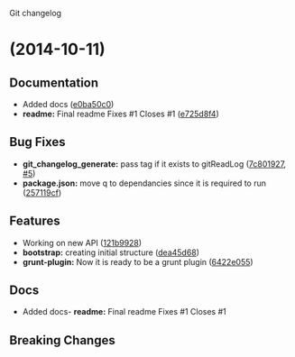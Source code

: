 <a name="">Git changelog</a>
#  (2014-10-11)


## Documentation

- Added docs
  ([e0ba50c0](https://github.com/rafinskipg/git-changelog/commits/e0ba50c0bb0b13e9b39a59b8f4dda96e86d55644))
- **readme:** Final readme Fixes #1 Closes #1
  ([e725d8f4](https://github.com/rafinskipg/git-changelog/commits/e725d8f4bf477b517ca6185a75fdfa0aa660b3be))


## Bug Fixes

- **git_changelog_generate:** pass tag if it exists to gitReadLog
  ([7c801927](https://github.com/rafinskipg/git-changelog/commits/7c801927672792fc9a818653b74c78d77c7bff9e),
   [#5](https://github.com/rafinskipg/git-changelog/issues/5))
- **package.json:** move q to dependancies since it is required to run
  ([257119cf](https://github.com/rafinskipg/git-changelog/commits/257119cf2bb6d8f341a5d65a2f47bcf803dff205))


## Features

- Working on new API
  ([121b9928](https://github.com/rafinskipg/git-changelog/commits/121b99285d2a04f9159951fa0e3f849d0d618fef))
- **bootstrap:** creating initial structure
  ([dea45d68](https://github.com/rafinskipg/git-changelog/commits/dea45d68ce9555e876680bf7c0778add2f367a30))
- **grunt-plugin:** Now it is ready to be a grunt plugin
  ([6422e055](https://github.com/rafinskipg/git-changelog/commits/6422e0552b30f6e94d11b03310a23c1342aa5965))


## Docs

- Added docs- **readme:** Final readme Fixes #1 Closes #1

## Breaking Changes


